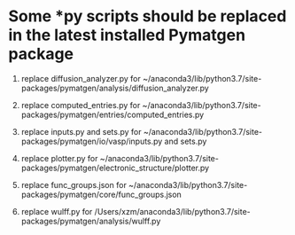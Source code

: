 # Some *py scripts should be replaced in the latest installed Pymatgen package

1. replace diffusion_analyzer.py for ~/anaconda3/lib/python3.7/site-packages/pymatgen/analysis/diffusion_analyzer.py

2. replace computed_entries.py for ~/anaconda3/lib/python3.7/site-packages/pymatgen/entries/computed_entries.py

3. replace inputs.py and sets.py for ~/anaconda3/lib/python3.7/site-packages/pymatgen/io/vasp/inputs.py and sets.py

4. replace plotter.py for ~/anaconda3/lib/python3.7/site-packages/pymatgen/electronic_structure/plotter.py

5. replace func_groups.json for ~/anaconda3/lib/python3.7/site-packages/pymatgen/core/func_groups.json

6. replace wulff.py for /Users/xzm/anaconda3/lib/python3.7/site-packages/pymatgen/analysis/wulff.py

